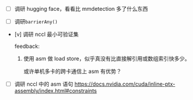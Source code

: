 * [ ] 调研 hugging face，看看比 mmdetection 多了什么东西

* [ ] 调研`barrierAny()`

* [v] 调研 nccl 最小可验证集

    feedback:

    1. 使用 asm 做 load store，似乎真没有比直接解引用或数组索引快多少。

        或许单机多卡的跨卡通信上 asm 有优势？

* [ ] 调研 nccl 中的 asm 语句 <https://docs.nvidia.com/cuda/inline-ptx-assembly/index.html#constraints>